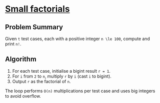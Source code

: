 # [Small factorials](https://www.spoj.com/problems/FCTRL2/)

## Problem Summary
Given `t` test cases, each with a positive integer `n \le 100`, compute and print `n!`.

## Algorithm
1. For each test case, initialise a bigint result `r = 1`.
2. For `i` from `2` to `n`, multiply `r` by `i` (cast `i` to bigint).
3. Output `r` as the factorial of `n`.

The loop performs `O(n)` multiplications per test case and uses big integers to avoid overflow.
